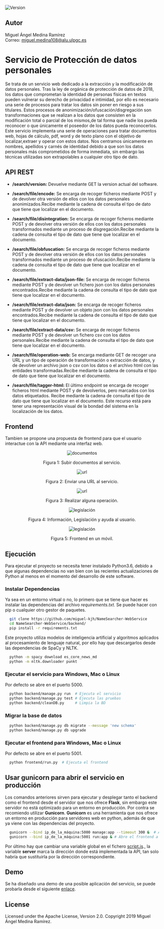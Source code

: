![Version](https://img.shields.io/badge/version-1.2-brightgreen.svg?style=flat-square)

## Autor
Miguel Ángel Medina Ramírez <br>
Correo: miguel.medina108@alu.ulpgc.es

# Servicio de Protección de datos personales
Se trata de un servicio web dedicado a la extracción y la modificación de datos personales. Tras la ley de orgánica de protección de datos de 2018, los datos que comprometan la identidad de personas físicas en textos pueden vulnerar su derecho de privacidad e intimidad, por ello es necesario una serie de procesos para tratar los datos sin poner en riesgo a sus titulares. Estos procesos de anonimización/ofuscación/disgregación son transformaciones que se realizan a los datos que consisten en la modificación total o parcial de los mismos,de tal forma que nadie los pueda reconocer o que únicamente el poseedor de los datos pueda reconocerlos. Este servicio implementa una serie de operaciones para tratar documentos web, hojas de cálculo, pdf, word y de texto plano con el objetivo de localizar,extraer y operar con estos datos. Nos centramos únicamente en nombres, apellidos y carnés de identidad debido a que son los datos personales más comprometidos de forma inmediata, sin embargo las técnicas utilizadas son extrapolables a cualquier otro tipo de dato.

## API REST
- **/search/version:** Devuelve mediante GET la version actual del software.

- **/search/file/encode:** Se encarga de recoger ficheros mediante POST y de devolver
otra versión de ellos con los datos personales anonimizados.Recibe mediante la cadena de consulta el tipo de dato que tiene que localizar en el documento.

- **/search/file/disintegration:** Se encarga de recoger ficheros mediante POST y de
devolver otra versión de ellos con los datos personales transformados mediante un
proceso de disgregación.Recibe mediante la cadena de consulta el tipo de dato que tiene que localizar en el documento.

- **/search/file/obfuscation:** Se encarga de recoger ficheros mediante POST y de devolver otra versión de ellos con los datos personales transformados mediante un
proceso de ofuscación.Recibe mediante la cadena de consulta el tipo de dato que tiene que localizar en el documento.

- **/search/file/extract-data/json-file:** Se encarga de recoger ficheros mediante POST y
de devolver un fichero json con los datos personales encontrados.Recibe mediante la cadena de consulta el tipo de dato que tiene que localizar en el documento.

- **/search/file/extract-data/json:** Se encarga de recoger ficheros mediante POST y de
devolver un objeto json con los datos personales encontrados.Recibe mediante la cadena de consulta el tipo de dato que tiene que localizar en el documento.

- **/search/file/extract-data/csv:** Se encarga de recoger ficheros mediante POST y de
devolver un fichero csv con los datos personales.Recibe mediante la cadena de consulta el tipo de dato que tiene que localizar en el documento.

- **/search/file/operation-web:** Se encarga mediante GET de recoger una URL y un
tipo de operación de transformación o extracción de datos, y de devolver un archivo
json o csv con los datos o el archivo html con las entidades transformadas.Recibe mediante la cadena de consulta el tipo de dato que tiene que localizar en el documento.

- **/search/file/tagger-html:** El último endpoint se encarga de recoger ficheros html
mediante POST y de devolverlos, pero marcados con los datos etiquetados. Recibe mediante la cadena de consulta el tipo de dato que tiene que localizar en el documento. Este
recurso está para tener una representación visual de la bondad del sistema en la
localización de los datos.

## Frontend

Tambien se propone una propuesta de frontend para que el usuario interactue con la API mediante una interfaz web.


<p align="center">
  <img src="media/send_doc.png" alt="documentos">
</p>
<p align="center">
  Figura 1: Subir documentos al servicio.
</p>

<p align="center">
  <img src="media/send_web.png" alt="url">
</p>
<p align="center">
  Figura 2: Enviar una URL al servicio.
</p>

<p align="center">
  <img src="media/download.png" alt="url">
</p>
<p align="center">
  Figura 3: Realizar alguna operación.
</p>

<p align="center">
  <img src="media/info.png" alt="legislación">
</p>
<p align="center">
  Figura 4: Información, Legislación y ayuda al usuario.
</p>

<p align="center">
  <img src="media/responsive.png" alt="legislación">
</p>
<p align="center">
  Figura 5: Frontend en un móvil.
</p>

## Ejecución

Para ejecutar el proyecto se necesita tener instalado Python3.6, debido a que algunas dependencias no van bien con las recientes actualizaciones de Python al menos en el momento del desarrollo de este software.

### Instalar Dependencias

Ya sea en un entorno virtual o no, lo primero que se tiene que hacer es instalar las dependencias del archivo *requirements.txt*. Se puede hacer con pip o cualquier otro gestor de paquetes.

```bash
  git clone https://github.com/miguel-kjh/NameSearcher-WebService
  cd NameSearcher-WebService/backend/
  pip install -r requirements.txt
```

Este proyecto utiliza modelos de inteligencia artificial y algoritmos aplicados al procesamiento de lenguaje natural, por ello hay que descargarlos desde las dependencias de SpaCy y NLTK.

```bash
  python -m spacy download es_core_news_md
  python -m nltk.downloader punkt
```


### Ejecutar el servicio para Windows, Mac o Linux

Por defecto se abre en el puerto 5000.

```bash
  python backend/manage.py run  # Ejecuta el servicio
  python backend/manage.py test # Ejecuta las pruebas
  python backend/cleanDB.py     # Limpia la BD
```

### Migrar la base de datos

```bash
  python backend/manage.py db migrate --message 'new schema'
  python backend/manage.py db upgrade
```

### Ejecutar el frontend para Windows, Mac o Linux

Por defecto se abre en el puerto 5001.

```bash
  python frontend/run.py  # Ejecuta el frontend
```

## Usar gunicorn para abrir el servicio en producción
Los comandos anteriores sirven para ejecutar y desplegar tanto el backend como el frontend desde el servidor que nos ofrece **Flask**, sin embargo este servidor no está optimizado para un entorno en producción. Por contra se recomiendo utilizar **Gunicorn**.
**Gunicorn** es una herramienta que nos ofrece un entorno en producción para servidores web en python, además de que ya viene con las dependencias del proyecto.

```bash
  gunicorn --bind ip_de_la_máquina:5000 manage:app --timeout 300 &  # Abre la API a internet
  gunicorn --bind ip_de_la_máquina:5001 run:app & # Abre el frontend a internet
```
Por último hay que cambiar una variable global en el fichero [script.js](./Personal-Data-Protection-Service/frontend/static/js/script.js)., la variable **server** marca la dirección donde está implementada la API, tan solo habría que sustituirla por la dirección correspondiente.

## Demo
Se ha diseñado una demo de una posible aplicación del servicio, se puede probarla desde el siguiente [enlace](http://fibonation.ddns.net:5001/).

## License
Licensed under the Apache License, Version 2.0. Copyright 2019 Miguel Ángel Medina Ramírez.
